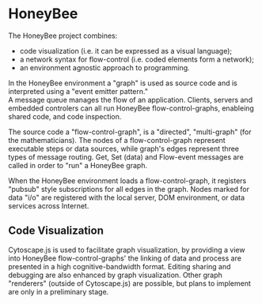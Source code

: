 HoneyBee
========
The HoneyBee project combines: 
 * code visualization (i.e. it can be expressed as a visual language);
 * a network syntax for flow-control (i.e. coded elements form a network);
 * an environment agnostic approach to programming.

In the HoneyBee environment a "graph" is used as source code and is interpreted using a "event emitter pattern."  
A message queue manages the flow of an application. Clients, servers and embedded controlers can all run HoneyBee flow-control-graphs, enableing shared code, and code inspection. 

The source code a "flow-control-graph", is a "directed", "multi-graph" (for the mathematicians). 
The nodes of a flow-control-graph represent executable steps or data sources, 
while graph's edges represent three types of message routing. Get, Set (data) and Flow-event messages are called in order to "run" a HoneyBee graph.

When the HoneyBee environment loads a flow-control-graph, it registers "pubsub" style subscriptions for all edges in
the graph. Nodes marked for data "i/o" are registered with the local server, DOM environment, or data services across Internet. 

Code Visualization
-------------

Cytoscape.js is used to facilitate graph visualization, by providing a view into HoneyBee flow-control-graphs' the linking of data and process are presented in a high cognitive-bandwidth format. 
Editing sharing and debugging are also enhanced by graph visualization.
Other graph "renderers" (outside of Cytoscape.js) are possible, but plans to implement are only in a preliminary stage.
